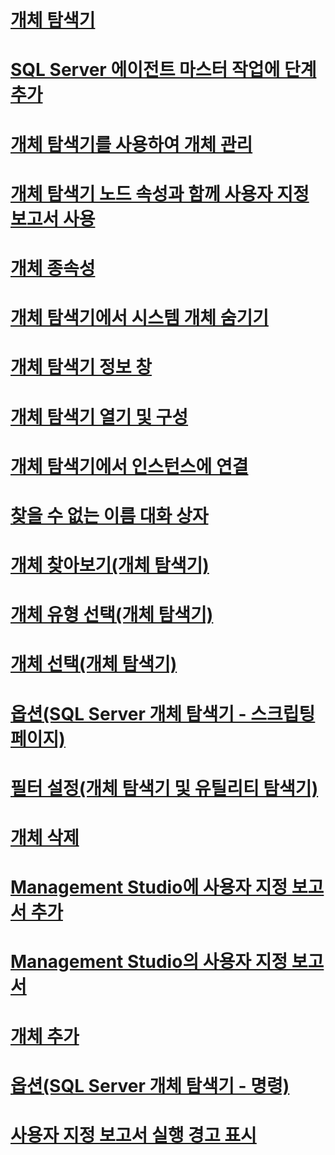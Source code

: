# [개체 탐색기](object-explorer.md)
# [SQL Server 에이전트 마스터 작업에 단계 추가](add-steps-to-a-sql-server-agent-master-job.md)
# [개체 탐색기를 사용하여 개체 관리](manage-objects-by-using-object-explorer.md)
# [개체 탐색기 노드 속성과 함께 사용자 지정 보고서 사용](use-custom-reports-with-object-explorer-node-properties.md)
# [개체 종속성](object-dependencies.md)
# [개체 탐색기에서 시스템 개체 숨기기](hide-system-objects-in-object-explorer.md)
# [개체 탐색기 정보 창](object-explorer-details-pane.md)
# [개체 탐색기 열기 및 구성](open-and-configure-object-explorer.md)
# [개체 탐색기에서 인스턴스에 연결](connect-to-an-instance-from-object-explorer.md)
# [찾을 수 없는 이름 대화 상자](name-not-found-dialog-box.md)
# [개체 찾아보기(개체 탐색기)](browse-for-objects-object-explorer.md)
# [개체 유형 선택(개체 탐색기)](select-object-types-object-explorer.md)
# [개체 선택(개체 탐색기)](select-objects-object-explorer.md)
# [옵션(SQL Server 개체 탐색기 - 스크립팅 페이지)](options-sql-server-object-explorer-scripting-page.md)
# [필터 설정(개체 탐색기 및 유틸리티 탐색기)](filter-settings-object-explorer-and-utility-explorer.md)
# [개체 삭제](delete-objects.md)
# [Management Studio에 사용자 지정 보고서 추가](add-a-custom-report-to-management-studio.md)
# [Management Studio의 사용자 지정 보고서](custom-reports-in-management-studio.md)
# [개체 추가](add-objects.md)
# [옵션(SQL Server 개체 탐색기 - 명령)](options-sql-server-object-explorer-commands.md)
# [사용자 지정 보고서 실행 경고 표시](unsuppress-run-custom-report-warnings.md)
